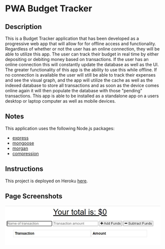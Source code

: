 # PWA Budget Tracker

## Description

This is a Budget Tracker application that has been developed as a progressive web app that will allow for for offline access and functionality. Regardless of whether or not the user has an online connection, they will be able to utilize this app. The user can track their budget in real time by either depositing or debiting money based on transactions. If the user has an online connection this will constantly update the database as well as the UI. The greater functionality of this app is the ability to use this while offline. If no connection is available the user will still be able to track their expenses and see the visual graph, and the app will utilize the cache as well as the indexed database to store all transactions and as soon as the device comes online again it will then populate the database with those "pending" transactions. This app is able to be installed as a standalone app on a users desktop or laptop computer as well as mobile devices.

## Notes
This application uses the following Node.js packages:
- [express](https://expressjs.com/)
- [mongoose](https://www.npmjs.com/package/mongoose)
- [morgan](https://www.npmjs.com/package/morgan)
- [compression](https://www.npmjs.com/package/compression)

## Instructions
This project is deployed on Heroku [here](https://rfields03-budget-tracker.herokuapp.com/).

## Page Screenshots
![ReadMe_ScreenShot_iOS](./public/icons/capture.jpg)